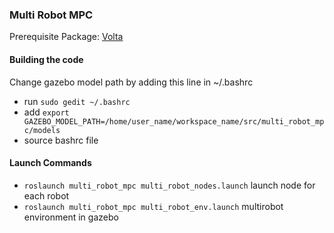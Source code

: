 ### Multi Robot MPC  
Prerequisite Package: [Volta](https://github.com/botsync/volta)

#### Building the code    
Change gazebo model path by adding this line in ~/.bashrc  
* run ```sudo gedit ~/.bashrc```  
* add ```export GAZEBO_MODEL_PATH=/home/user_name/workspace_name/src/multi_robot_mpc/models```
* source bashrc file  

#### Launch Commands  
* ```roslaunch multi_robot_mpc multi_robot_nodes.launch``` launch node for each robot
* ```roslaunch multi_robot_mpc multi_robot_env.launch``` multirobot environment in gazebo
